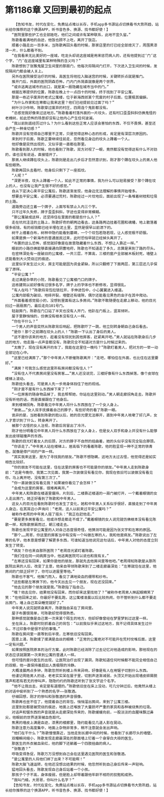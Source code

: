 # 第1186章 又回到最初的起点
        【告知书友，时代在变化，免费站点难以长存，手机app多书源站点切换看书大势所趋，站长给你推荐的这个换源APP，听书音色多、换源、找书都好使！】
       “医院里那些护工也全部姓吃，他们之间或许有某种联系，此地不宜久留。”
       陈歌看着满地的血迹，他饭也顾不上吃，离开了饭店。
       顺着小路走出一百多米，当陈歌再回头看的时候，那家店里的灯已经全部熄灭了，周围黑漆漆一片，什么都看不到。
       “在我看来无比美好的一座城，吃龙头却说这座城是用来惩罚病人的，还有他提到过‘门’这个字，‘门’在这座城里有某种特殊的含义吗？”
       陈歌想到了张雅鬼屋卫生间里的那扇门，他每次将隔间门打开，下次进入卫生间的时候，发现隔间门都会被人关上。
       另外在医院接受治疗的时候，高医生将他拉入脑迷宫的时候，关键转折点就是推门。
       推开门后，外面的医院阴森恐怖，门内门外简直就像是两个世界。
       “或许逃离这城市的出口，就是某一扇隐藏在城市当中的门。”
       根据左寒提供的位置，陈歌在晚上十一点四十的时候，终于找到了平安公寓。
       那是一栋近乎废弃的老式公寓楼，位于新海西郊某个荒废的村子后面，位置极其偏僻。
       “为什么作家和左寒都让我来这里？他们已经提前见过面了吗？”
       树叶沙沙作响，陈歌穿过废弃的村庄，四周连个鬼影都没有。
       “总感觉我好像来过这地方。”陈歌看着村落外面的一片坟头，还有村口歪歪斜斜仿佛鬼怪的老槐树，如此恐怖的场景却没有让他内心产生任何波澜。
       “我以前到底经历过什么？为什么看到这些正常人应该会害怕的东西，不仅不畏惧，甚至还会产生一种亲切感？”
       陈歌并没有觉得自己哪里不正常，只是觉得这种心态的形成，肯定是有深层次原因的。
       来到村子后面，陈歌正要继续往前走，忽然看见身边的坟头上蹲着一个人。
       他好像是突然出现的，又似乎是一直都在那里。
       陈歌看到那人的时候，他也看到了陈歌，双方对视了一眼，竟然都没有觉得这有什么不对劲的，谁也没有说话，直接错开了。
       那男人继续蹲在坟头上，陈歌则是走出几步后才忽然意识到，刚才那个蹲在坟头上的男人他有些眼熟。
       陈歌再回头去看时，他身后只剩下了一座孤坟。
       “人呢？”
       “深更半夜，坟头上蹲着一个人，如此不正常的事情，我为什么可以轻易接受？那个蹲在坟上的人，也没有让我产生很不好的感觉。”
       自从下定决心来平安公寓后，陈歌逐渐发现，他身边无法理解的事情开始增多。
       想要去平安公寓，必须要通过荒村，陈歌经过一片坟地后，面前出现了一条堆着树枝和垃圾的土路。
       道路旁边还立着一个牌子，上面写有禁止入内三个字。
       只不过年久失修，牌子歪歪斜斜，字迹也变得非常模糊。
       “那公寓破成这样，还坚持住在里面的都是些什么人？”
       走在坑坑洼洼的土路上，陈歌好奇的朝两边看去，这条路两边挂着花圈和魂幡，地上散落着很多纸钱，有的纸钱都已经半埋在泥土里，显然是很早以前洒下的。
       树干上缠着白布，树林中隐约能看到墓碑，一个个坟包若隐若现，让人感觉极不舒服。
       如果是换一个新海市的普通居民过来，此时恐怕早就已经掉头离开了。
       “布置的这么恐怖，感觉就好像是在故意隐藏着什么东西，不想让人靠近一样。”
       眼前的小路仿佛能够直接通向阴曹地府，陈歌也不知道走了多久，总算是来到了路的尽头。
       在密林深处有一座破旧的公寓楼，一共三层，不算高，三楼的窗户全部被木板封死，墙壁上还能看到大火焚烧过的痕迹。
       这里似乎发生过火灾，房主可能是因为资金紧缺，所以只翻修了下面两层，第三层还几乎保留了原样。
       “平安公寓？”
       走过满是杂草的小院，陈歌看见了公寓楼门口的牌子。
       这栋建筑以前好像有过很多名字，牌子上的字体也不断修改，显得很乱。
       “有人在吗？”陈歌将背包拉锁拉开，手伸进包中，小心翼翼进入楼道。
       公寓内部极为破旧，地砖开裂，墙壁还有缝隙，偶尔还能看见黑色的虫子在其中爬动。
       “外面看着感觉挺小的，没想到里面有这么多房间。”陈歌不敢随便在走廊上移动，他的目光扫过一扇扇房门，最后走向101号门。
       轻敲房门，陈歌在门口站了半天也没有人开门，他趴在门板上，竖耳倾听。
       屋子里静悄悄的，仿佛没有根本没有住人一样。
       “你在干什么？”
       一个男人的声音突然从陈歌背后响起，把陈歌吓了一跳，他立刻转身朝自己身后看去。
       “是你！那个之前蹲在坟头上的人！”陈歌一下认出了身后的男人。
       “这不是你该来的地方，趁着没有惊扰到其他房客，赶紧离开吧。”男人就站在陈歌身后几步远的地方，他走路一点声音都没有，陈歌完全不知道对方是什么时候过来的。
       “太晚了，现在没有离开的车了，我能在这里住一晚吗？”陈歌盯着男人，把对方的一举一动全部记在心中。
       “这里已经满房了。”那个中年男人不断催陈歌离开：“走吧，哪怕住在外面，也比住在这里要好。”
       “满房？可我怎么感觉这里所有房间都没有住人？”
       “没有住人不代表房间里没有房客……”男人还没说完，三楼好像有什么东西掉落，像个皮球在楼梯上滚动。
       陈歌扭头看去，可是男人先一步用身体挡住了他的视线。
       “刚才是不是有什么东西掉下来了？”
       “一位房客的随身物品掉了，我去帮帮她，你站在这里别动。”男人朝走廊拐角走去，陈歌并没有听他的话，而是直接跟在了他身后。
       来到楼梯拐角，陈歌看见中年男人将什么东西放在了一个女人身上。
       “谢谢……”女人双手抚摸着自己的脖子，有些好奇的看了陈歌一眼。
       诡异的是，当她看到陈歌的脸以后，她的目光便无法移开，直到中年男人咳嗽了好几声，女人才意识到了什么，转身离开了。
       被那个古怪的女人注视，陈歌后背冒出了冷汗。
       刚才他分明看见中年男人将什么东西放在了女人身上，但是女人双手和身上并没有什么能够发出皮球碰撞声的东西。
       陈歌的目光盯着女人的后颈，对方的脖子不自然的扭曲着，她的头似乎没有完全贴合脖颈。
       “你该走了。”中年男人站在楼梯上，居高临下的看着陈歌，他的脸呈现一种不正常的铁青色，就像是停尸间的尸体一样。
       “其实我来这里，是为了寻找我的朋友。”陈歌不想隐瞒，这地方太过古怪，他觉得还是如实相告比较好。
       “你的朋友不可能在这里，住在这里的房客也不可能是你的朋友。”中年男人走到陈歌身前：“这是今晚你、我第二次见面，我第一次装做没有看见你，我现在依旧可以装做没有看见你。马上离开吧，没有第三次了。”
       “你一直装做没有看见我？如果被你看见了会怎样？”
       “会成为这里的房客，很难再离开。”
       中年男人和陈歌在楼道里僵持，片刻后，二楼靠近楼道的一扇门被打开，一个戴着眼镜的女人走出房门，她正好看到了陈歌和中年男人。
       这女人的目光在看到陈歌时也发生了变化，她和中年男人关系似乎很好，直接走到了中年男人身边，在其耳边小声询问：“老周，这人以前来过平安公寓吗？”
       被称作老周的中年男人摇了摇头：“我正在赶他走。”
       “要是更多房客看见，他或许想走都走不成了。”戴着眼镜的女人说完就仿佛根本没有看见陈歌一样，和陈歌擦肩而过，朝三楼走去。
       陈歌也发现平安公寓里的人对自己态度很奇怪，他猜测可能是因为张文宇和左寒的原因。
       “那个……周哥，你这里的房客当中有没有一个叫做左寒的人，我和他是病友。”陈歌说出了左寒的名字，他本意是想要了解更多东西，可谁知道当他说完这句话后，中年男人对他的态度立刻发生了转变。
       “病友？你也来自那所医院？”老周目光紧盯着陈歌。
       “我们住在同一间病房当中，他逃离医院可以说也和我有关。”
       “左寒还没有回来，如果你是他的朋友，那就先去他房间里等他吧。”老周得知陈歌是从那所医院出来的人后，改变了主意，他亲自带领陈歌来到了二楼走廊最深处：“左寒就住在这里，他房间的门锁正好坏了，你可以进屋里等他。”
       陈歌也不客气，他推门而入，看见了满地染血的绷带和纱布。
       “这些都是左寒换下的，他今天出去见一个朋友，现在还没回来。”
       “他去见的那个朋友就是我。”陈歌指了指自己。
       “哦？他去见你，结果他没有回来，而你却来这里找他了？”被称作老周男人眯起眼睛笑了笑：“在他回来之前，你最好不要乱跑，这公寓楼凌晨以后比较热闹，你不管听到什么都不要走出房门，堵上自己耳朵睡觉就好了。”
       中年男人说完就转身离开，陈歌独自呆在了房间里。
       屋子布置很简单，可陈歌却觉得很熟悉。
       那种感觉就像是自己第一次来某个陌生的地方，但却好像曾经在梦里梦到过这里一样。
       坐在床上，陈歌时刻抓着自己的背包：“以前我似乎来过这地方，我不记得具体发生过什么，不过印象中是很不好的事情。”
       陈歌在房间里一直等到后半夜，左寒依旧没有回来。
       困意上涌，陈歌揉了揉满是血丝的眼睛：“正常的公寓绝对不可能开在荒村坟堆后面，这里一定有问题。”
       如果按照医院原本的治疗方案，此时陈歌已经消除了过去记忆对他造成的影响，那他现在的状态应该就跟第一次来到公寓的普通人一样。
       但可惜的是孙医生的出现，让医院治疗出现了漏洞，陈歌知道任何时候都不能完全相信自己的双眼，他一直保持着超出人类极限的冷静。
       大概凌晨两点多钟，陈歌忽然听到楼上传来异响，好像是有人在用锯子切割什么东西。
       他谨记周姓男人的话，老老实实呆在屋子里，切割声逐渐减弱，头顶又开始出现墙皮碎屑脱落声和若有若无的惨叫声，隐隐约约的陈歌还听到了张文宇这个名字。
       “他不让我出去，肯定是有道理的。”陈歌依旧坐在床上没动，可几分钟过后，他竟然从楼上的对话中偷听到了一个熟悉的名字——张敬酒。
       仔细回想，刚才的惨叫和张敬酒的声音很像。
       陈歌再也坐不住了，他提着自己的背包，悄悄溜出房间，来到了公寓三楼。
       这里到处都是被焚烧的痕迹，地面上还堆放了大量损坏严重的家具和各种被烧焦的垃圾。
       对话声和锯东西的声音就是从走廊深处传来的，陈歌缓缓向前，一股淡淡的血腥味飘过鼻尖，他眼前的世界逐渐被血色取代。
       焦黑的墙皮上满是血迹，漆黑的楼廊里，隐约能看见几道人影在晃动。
       陈歌注意力高度集中，地面上杂物非常多，稍不注意就会发出声响。
       “他们在干什么？”陈歌慢慢靠近，当他走到长廊中间的时候，他看到了长廊尽头的墙壁。
       双瞳瞬间缩小，陈歌发现走廊最深处的那面墙上钉着一个身穿白大褂的医生。
       那医生的外衣被血染红，他的脚下还躺着一个四肢扭曲的病人。
       “张敬酒？”
       呼吸变得急促，陈歌万万没想到自己会在这里遇见医院的医生和张敬酒。
       “是公寓里的人将他们绑了出来？不可能啊！”
       陈歌大脑飞速运转，在他还没想出结果的时候，他忽然听到自己身后传来一声轻响。
       猛地回头看去，陈歌发现自己身后站着一个小孩。
       那孩子个子不高，身体瘦弱，但是脸上却带着跟他年龄不相符的狡黠和成熟。
       “我叫门楠，大哥哥，你叫什么名字？”
       【告知书友，时代在变化，免费站点难以长存，手机app多书源站点切换看书大势所趋，站长给你推荐的这个换源APP，听书音色多、换源、找书都好使！】